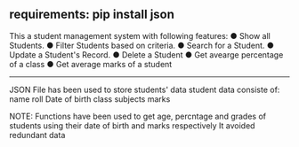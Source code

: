 requirements:
pip install json
-------------------------------------------------------------
This a student management system with following features:
● Show all Students.
● Filter Students based on criteria.
● Search for a Student.
● Update a Student's Record.
● Delete a Student
● Get avearge percentage of a class
● Get average marks of a student

----------------------------------------------------
JSON File has been used to store students' data
student data consiste of:
name
roll
Date of birth
class
subjects
marks

NOTE: Functions have been used to get age, percntage and grades of students using their date of birth and marks respectively
      It avoided redundant data

